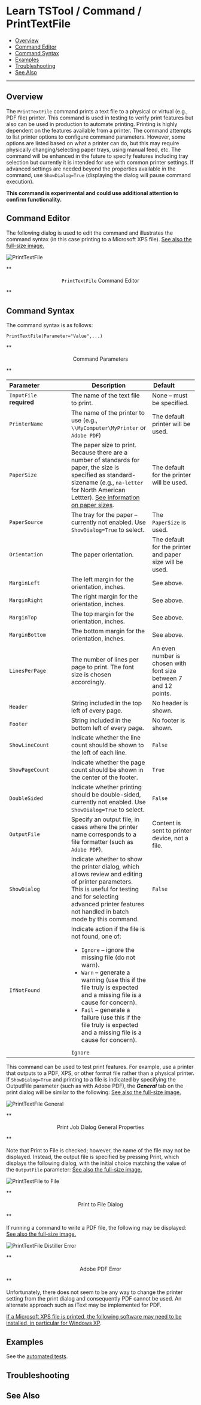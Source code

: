 # Learn TSTool / Command / PrintTextFile #

* [Overview](#overview)
* [Command Editor](#command-editor)
* [Command Syntax](#command-syntax)
* [Examples](#examples)
* [Troubleshooting](#troubleshooting)
* [See Also](#see-also)

-------------------------

## Overview ##

The `PrintTextFile` command prints a text file to a physical or virtual (e.g., PDF file) printer.
This command is used in testing to verify print features but also can be used in production to automate printing.
Printing is highly dependent on the features available from a printer.
The command attempts to list printer options to configure command parameters.
However, some options are listed based on what a printer can do,
but this may require physically changing/selecting paper trays, using manual feed, etc.
The command will be enhanced in the future to specify features including tray selection
but currently it is intended for use with common printer settings.
If advanced settings are needed beyond the properties available in the command,
use `ShowDialog=True` (displaying the dialog will pause command execution).

**This command is experimental and could use additional attention to confirm functionality.**

## Command Editor ##

The following dialog is used to edit the command and illustrates the command syntax (in this case printing to a Microsoft XPS file).
<a href="../PrintTextFile.png">See also the full-size image.</a>

![PrintTextFile](PrintTextFile.png)

**<p style="text-align: center;">
`PrintTextFile` Command Editor
</p>**

## Command Syntax ##

The command syntax is as follows:

```text
PrintTextFile(Parameter="Value",...)
```
**<p style="text-align: center;">
Command Parameters
</p>**

|**Parameter**&nbsp;&nbsp;&nbsp;&nbsp;&nbsp;&nbsp;&nbsp;&nbsp;&nbsp;&nbsp;&nbsp;&nbsp;&nbsp;&nbsp;&nbsp;&nbsp; | **Description** | **Default**&nbsp;&nbsp;&nbsp;&nbsp;&nbsp;&nbsp;&nbsp;&nbsp;&nbsp;&nbsp; |
|--------------|-----------------|----------------- |
|`InputFile`<br>**required**|The name of the text file to print.|None – must be specified.|
|`PrinterName`|The name of the printer to use (e.g., `\\MyComputer\MyPrinter` or `Adobe PDF`)|The default printer will be used.|
|`PaperSize`|The paper size to print.  Because there are a number of standards for paper, the size is specified as standard-sizename (e.g., `na-letter` for North American Lettter).  [See information on paper sizes](http://en.wikipedia.org/wiki/Paper_size).|The default for the printer will be used.|
|`PaperSource`|The tray for the paper – currently not enabled.  Use `ShowDialog=True` to select.|The `PaperSize` is used.|
|`Orientation`|The paper orientation.|The default for the printer and paper size will be used.|
|`MarginLeft`|The left margin for the orientation, inches.|See above.|
|`MarginRight`|The right margin for the orientation, inches.|See above.|
|`MarginTop`|The top margin for the orientation, inches.|See above.|
|`MarginBottom`|The bottom margin for the orientation, inches.|See above.|
|`LinesPerPage`|The number of lines per page to print.  The font size is chosen accordingly.|An even number is chosen with font size between 7 and 12 points.|
|`Header`|String included in the top left of every page.|No header is shown.|
|`Footer`|String included in the bottom left of every page.|No footer is shown.|
|`ShowLineCount`|Indicate whether the line count should be shown to the left of each line.|`False`|
|`ShowPageCount`|Indicate whether the page count should be shown in the center of the footer.|`True`|
|`DoubleSided`|Indicate whether printing should be double-sided, currently not enabled.  Use `ShowDialog=True` to select.|`False`|
|`OutputFile`|Specify an output file, in cases where the printer name corresponds to a file formatter (such as `Adobe PDF`).|Content is sent to printer device, not a file.|
|`ShowDialog`|Indicate whether to show the printer dialog, which allows review and editing of printer parameters.  This is useful for testing and for selecting advanced printer features not handled in batch mode by this command.|`False`|
|`IfNotFound`|Indicate action if the file is not found, one of:<ul><li>`Ignore` – ignore the missing file (do not warn).</li><li>`Warn` – generate a warning (use this if the file truly is expected and a missing file is a cause for concern).</li><li>`Fail` – generate a failure (use this if the file truly is expected and a missing file is a cause for concern).</li></ul>`Ignore`|

This command can be used to test print features.
For example, use a printer that outputs to a PDF, XPS, or other format file rather than a physical printer.
If `ShowDialog=True` and printing to a file is indicated by specifying the OutputFile parameter (such as with Adobe PDF),
the ***General*** tab on the print dialog will be similar to the following:
<a href="../PrintTextFile_DialogGeneral.png">See also the full-size image.</a>

![PrintTextFile General](PrintTextFile_DialogGeneral.png)

**<p style="text-align: center;">
Print Job Dialog General Properties
</p>**

Note that Print to File is checked; however, the name of the file may not be displayed.
Instead, the output file is specified by pressing Print, which displays the following dialog,
with the initial choice matching the value of the `OutputFile` parameter:
<a href="../PrintTextFile_PrintToFile.png">See also the full-size image.</a>

![PrintTextFile to File](PrintTextFile_PrintToFile.png)

**<p style="text-align: center;">
Print to File Dialog
</p>**

If running a command to write a PDF file, the following may be displayed:
<a href="../PrintTextFile_DistillerFontError.png">See also the full-size image.</a>

![PrintTextFile Distiller Error](PrintTextFile_DistillerFontError.png)

**<p style="text-align: center;">
Adobe PDF Error
</p>**

Unfortunately, there does not seem to be any way to change the printer setting
from the print dialog and consequently PDF cannot be used.
An alternate approach such as iText may be implemented for PDF.

[If a Microsoft XPS file is printed, the following software may need to be installed,
in particular for Windows XP](http://www.microsoft.com/download/en/details.aspx?displaylang=en&id=11816).

## Examples ##

See the [automated tests](https://github.com/OpenWaterFoundation/cdss-app-tstool-test/tree/master/test/regression/commands/general/PrintTextFile).

## Troubleshooting ##

## See Also ##

